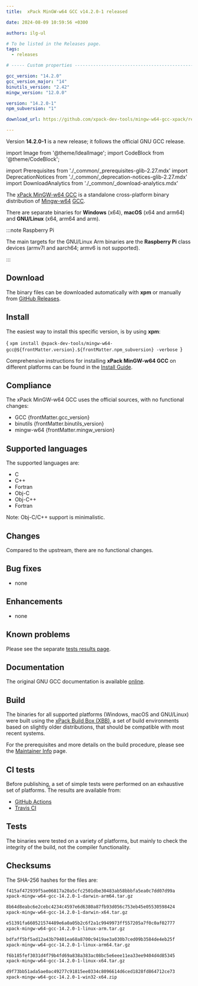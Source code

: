 ```yaml
---
title:  xPack MinGW-w64 GCC v14.2.0-1 released

date: 2024-08-09 10:59:56 +0300

authors: ilg-ul

# To be listed in the Releases page.
tags:
  - releases

# ----- Custom properties -----------------------------------------------------

gcc_version: "14.2.0"
gcc_version_major: "14"
binutils_version: "2.42"
mingw_version: "12.0.0"

version: "14.2.0-1"
npm_subversion: "1"

download_url: https://github.com/xpack-dev-tools/mingw-w64-gcc-xpack/releases/tag/v14.2.0-1/

---
```


Version **14.2.0-1** is a new release; it follows the official GNU GCC release.

<!-- truncate -->

import Image from '@theme/IdealImage';
import CodeBlock from '@theme/CodeBlock';

import Prerequisites from './_common/_prerequisites-glib-2.27.mdx'
import DeprecationNotices from './_common/_deprecation-notices-glib-2.27.mdx'
import DownloadAnalytics from './_common/_download-analytics.mdx'

The [xPack MinGW-w64 GCC](https://xpack-dev-tools.github.io/mingw-w64-gcc-xpack/)
is a standalone cross-platform binary distribution of
[Mingw-w64](https://www.mingw-w64.org)
[GCC](https://gcc.gnu.org).

There are separate binaries for **Windows** (x64),
**macOS** (x64 and arm64)
and **GNU/Linux** (x64, arm64 and arm).

:::note Raspberry Pi

The main targets for the GNU/Linux Arm
binaries are the **Raspberry Pi** class devices (armv7l and aarch64;
armv6 is not supported).

:::

## Download

The binary files can be downloaded automatically with **xpm** or manually
from <a href={frontMatter.download_url}>GitHub Releases</a>.

<Prerequisites/>

## Install

The easiest way to install this specific version, is by using **xpm**:

<CodeBlock language="console"> {
`xpm install @xpack-dev-tools/mingw-w64-gcc@${frontMatter.version}.${frontMatter.npm_subversion} -verbose
`} </CodeBlock>

Comprehensive instructions for installing **xPack MinGW-w64 GCC** on different platforms
can be found in the [Install Guide](/docs/install/).

## Compliance

The xPack MinGW-w64 GCC uses the official sources,
with no functional changes:

- GCC {frontMatter.gcc_version}
- binutils {frontMatter.binutils_version}
- mingw-w64 {frontMatter.mingw_version}

## Supported languages

The supported languages are:

- C
- C++
- Fortran
- Obj-C
- Obj-C++
- Fortran

Note: Obj-C/C++ support is minimalistic.

## Changes

Compared to the upstream, there are no functional changes.

## Bug fixes

- none

## Enhancements

- none

## Known problems

Please see the separate
[tests results page](/docs/tests/14.2.0-1/).

## Documentation

The original GNU GCC documentation is available
[online](https://gcc.gnu.org/onlinedocs/).

## Build

The binaries for all supported platforms
(Windows, macOS and GNU/Linux) were built using the
[xPack Build Box (XBB)](https://xpack.github.io/xbb/), a set
of build environments based on slightly older distributions, that should be
compatible with most recent systems.

For the prerequisites and more details on the build procedure, please see the
[Maintainer Info](/docs/maintainer/) page.

## CI tests

Before publishing, a set of simple tests were performed on an exhaustive
set of platforms. The results are available from:

- [GitHub Actions](https://github.com/xpack-dev-tools/mingw-w64-gcc-xpack/actions/)
- [Travis CI](https://app.travis-ci.com/github/xpack-dev-tools/mingw-w64-gcc-xpack/builds/)

## Tests

The binaries were tested on a variety of platforms,
but mainly to check the integrity of the
build, not the compiler functionality.

## Checksums

The SHA-256 hashes for the files are:

```txt
f415af472939f5ae06817a20a5cfc2501dbe30483ab58bbbfa5ea0c7dd07d99a
xpack-mingw-w64-gcc-14.2.0-1-darwin-arm64.tar.gz

8b64d8eabc6e2cebc4234c4597e6d6380a87fb93d056c753eb45e05530598424
xpack-mingw-w64-gcc-14.2.0-1-darwin-x64.tar.gz

e51391fa660521574489e6a0a05b2c6f2a1c9949973ff557205a7f0c0af02777
xpack-mingw-w64-gcc-14.2.0-1-linux-arm.tar.gz

bdfaff5bf5ad12a43b79401ea68a8700c9419ae3a030b7ced09b3584de4eb25f
xpack-mingw-w64-gcc-14.2.0-1-linux-arm64.tar.gz

f6b185fef3031d4f79b4fd69a838a383ac08bc5e6eee11ea33ee9404d4d85345
xpack-mingw-w64-gcc-14.2.0-1-linux-x64.tar.gz

d9f73bb51ada5ae0ac49277c91815ee0334c8096614d6ced1828fd864712ce73
xpack-mingw-w64-gcc-14.2.0-1-win32-x64.zip

```

<DeprecationNotices/>

<DownloadAnalytics version={frontMatter.version}/>
